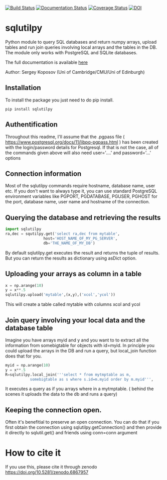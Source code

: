 [![Build Status](https://github.com/segasai/sqlutilpy/workflows/Testing/badge.svg)](https://github.com/segasai/sqlutilpy/actions)
[![Documentation Status](https://readthedocs.org/projects/sqlutilpy/badge/?version=latest)](http://sqlutilpy.readthedocs.io/en/latest/?badge=latest)
[![Coverage Status](https://coveralls.io/repos/github/segasai/sqlutilpy/badge.svg?branch=master)](https://coveralls.io/github/segasai/sqlutilpy?branch=master)
[![DOI](https://zenodo.org/badge/DOI/10.5281/zenodo.6867957.svg)](https://doi.org/10.5281/zenodo.6867957)

# sqlutilpy
Python module to query SQL databases and return numpy arrays, upload
tables and run join queries involving local arrays and the tables in the DB.
The module only works with PostgreSQL and SQLite databases.

The full documentation is available [here](http://sqlutilpy.readthedocs.io/en/latest/)

Author: Sergey Koposov (Uni of Cambridge/CMU/Uni of Edinburgh)

## Installation
To install the package you just need to do pip install. 

```
pip install sqlutilpy
```
## Authentification
Throughout this readme, I'll assume that the .pgpass file ( https://www.postgresql.org/docs/11/libpq-pgpass.html ) 
has been created with the login/password details for Postgresql. If that is not the case, all of the 
commands given above will also need user='....' and password='...' options

## Connection information

Most of the sqlutilpy commands require hostname, database name, user etc. 
If you don't want to always type it, you can use standard PostgreSQL environment variables
like PGPORT, PGDATABASE, PGUSER, PGHOST for the port, database name, user name and hostname
of the connection. 


## Querying the database and retrieving the results
```python
import sqlutilpy
ra,dec = squtilpy.get('select ra,dec from mytable', 
                 host='HOST_NAME_OF_MY_PG_SERVER', 
                 db='THE_NAME_OF_MY_DB')
```

By default sqlutilpy.get executes the result and returns the tuple of 
results. But you can return the results as dictionary using asDict option.

## Uploading your arrays as column in a table
```python
x = np.arange(10)                                                   
y = x**.5                                                           
sqlutilpy.upload('mytable',(x,y),('xcol','ycol'))    
``` 
This will create a table called mytable with columns xcol and ycol 

## Join query involving your local data and the database table

Imagine you have arrays myid and y and you want to to extract all the 
information from somebigtable for objects with id=myid. In principle
you could upload the arrays in the DB and run a query, but local_join function does that for you.

```python
myid = np.arange(10)
y = x**.5
R=sqlutilpy.local_join('''select * from mytmptable as m, 
           somebigtable as s where s.id=m.myid order by m.myid''',                                                                       'mytmptable',(x,y),('myid','ycol'))
```
It executes a query as if you arrays where in a mytmptable. ( behind the scenes
it uploads the data to the db and runs a query)


## Keeping the connection open. 

Often it's benefitial to preserve an open connection. You can do that if you first 
obtain the connection using sqlutilpy.getConnection() and then provide it directly
to sqlutil.get() and friends using conn=conn argument


# How to cite it
If you use this, please cite it through zenodo https://doi.org/10.5281/zenodo.6867957
